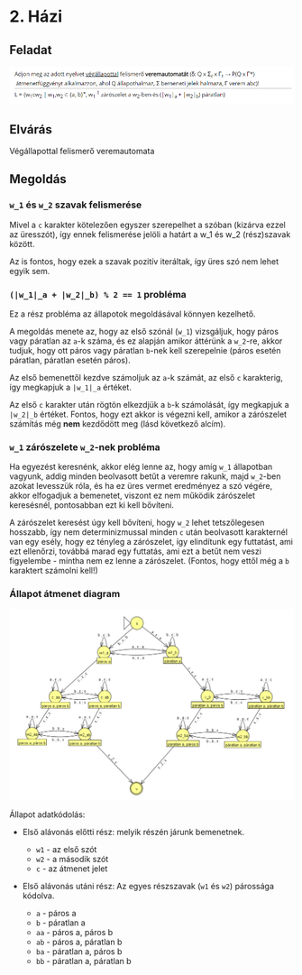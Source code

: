 # 2. Házi

## Feladat  

![feladat](hazi2_feladat.png)

## Elvárás

Végállapottal felismerő veremautomata

## Megoldás

### `w_1` és `w_2` szavak felismerése

Mivel a `c` karakter kötelezően egyszer szerepelhet a szóban (kizárva ezzel az üresszót), így ennek felismerése jelöli a határt a w_1 és w_2 (rész)szavak között.

Az is fontos, hogy ezek a szavak pozitív iteráltak, így üres szó nem lehet egyik sem.

### `(|w_1|_a + |w_2|_b) % 2 == 1` probléma

Ez a rész probléma az állapotok megoldásával könnyen kezelhető. 

A megoldás menete az, hogy az első szónál (`w_1`) vizsgáljuk, hogy páros vagy páratlan az `a`-k száma, és ez alapján amikor áttérünk a `w_2`-re, akkor tudjuk, hogy ott páros vagy páratlan `b`-nek kell szerepelnie (páros esetén páratlan, páratlan esetén páros).

Az első bemenettől kezdve számoljuk az `a`-k számát, az első `c` karakterig, így megkapjuk a `|w_1|_a` értéket.

Az első `c` karakter után rögtön elkezdjük a `b`-k számolását, így megkapjuk a `|w_2|_b` értéket. Fontos, hogy ezt akkor is végezni kell, amikor a zárószelet számítás még **nem** kezdődött meg (lásd következő alcím).

### `w_1` zárószelete `w_2`-nek probléma

Ha egyezést keresnénk, akkor elég lenne az, hogy amíg `w_1` állapotban vagyunk, addig minden beolvasott betűt a veremre rakunk, majd `w_2`-ben azokat levesszük róla, és ha ez üres vermet eredményez a szó végére, akkor elfogadjuk a bemenetet, viszont ez nem működik zárószelet keresésnél, pontosabban ezt ki kell bővíteni.

A zárószelet keresést úgy kell bővíteni, hogy `w_2` lehet tetszőlegesen hosszabb, így nem determinizmussal minden `c` után beolvasott karakternél van egy esély, hogy ez tényleg a zárószelet, így elindítunk egy futtatást, ami ezt ellenőrzi, továbbá marad egy futtatás, ami ezt a betűt nem veszi figyelembe - mintha nem ez lenne a zárószelet. (Fontos, hogy ettől még a `b` karaktert számolni kell!)


### Állapot átmenet diagram

![állapot átmenet diagram](hazi2.png)

Állapot adatkódolás:

- Első alávonás előtti rész: melyik részén járunk bemenetnek. 
    - `w1` - az első szót
    - `w2` - a második szót
    - `c` - az átmenet jelet

- Első alávonás utáni rész: Az egyes részszavak (`w1` és `w2`) párossága kódolva.
    - `a` - páros a
    - `b` - páratlan a
    - `aa` - páros a, páros b
    - `ab` - páros a, páratlan b
    - `ba` - páratlan a, páros b
    - `bb` - páratlan a, páratlan b